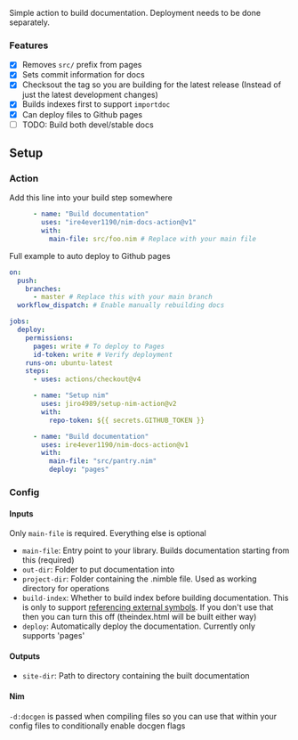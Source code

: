Simple action to build documentation. Deployment needs to be done
separately.

### Features
- [x] Removes `src/` prefix from pages
- [x] Sets commit information for docs
- [x] Checksout the tag so you are building for the latest release (Instead of just the latest development changes)
- [x] Builds indexes first to support `importdoc`
- [x] Can deploy files to Github pages
- [ ] TODO: Build both devel/stable docs

## Setup

### Action
Add this line into your build step somewhere
```yml
      - name: "Build documentation"
        uses: "ire4ever1190/nim-docs-action@v1"
        with:
          main-file: src/foo.nim # Replace with your main file
```

Full example to auto deploy to Github pages

```yml
on:
  push:
    branches:
      - master # Replace this with your main branch
  workflow_dispatch: # Enable manually rebuilding docs

jobs:
  deploy:
    permissions:
      pages: write # To deploy to Pages
      id-token: write # Verify deployment
    runs-on: ubuntu-latest
    steps:
      - uses: actions/checkout@v4

      - name: "Setup nim"
        uses: jiro4989/setup-nim-action@v2
        with:
          repo-token: ${{ secrets.GITHUB_TOKEN }}

      - name: "Build documentation"
        uses: ire4ever1190/nim-docs-action@v1
        with:
          main-file: "src/pantry.nim"
          deploy: "pages"
```

### Config

#### Inputs

Only `main-file` is required. Everything else is optional

- `main-file`: Entry point to your library. Builds documentation starting from this (required)
- `out-dir`: Folder to put documentation into
- `project-dir`: Folder containing the .nimble file. Used as working directory for operations
- `build-index`: Whether to build index before building documentation. This is only to support [referencing external symbols](https://nim-lang.org/docs/markdown_rst.html#referencing-markup-external-referencing). If you don't use that then you can turn this off (theindex.html will be built either way)
- `deploy`: Automatically deploy the documentation. Currently only supports 'pages'

#### Outputs

- `site-dir`: Path to directory containing the built documentation

#### Nim

`-d:docgen` is passed when compiling files so you can use that within your config files to conditionally enable docgen flags
